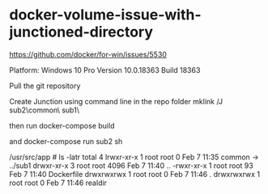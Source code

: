 # docker-volume-issue-with-junctioned-directory
https://github.com/docker/for-win/issues/5530

Platform: Windows 10 Pro Version	10.0.18363 Build 18363

Pull the git repository

Create Junction using command line in the repo folder
mklink /J sub2\common\ sub1\

then run 
docker-compose build

and 
docker-compose run sub2 sh

/usr/src/app # ls -latr
total 4
lrwxr-xr-x    1 root     root             0 Feb  7 11:35 common -> ../sub1
drwxr-xr-x    3 root     root          4096 Feb  7 11:40 ..
-rwxr-xr-x    1 root     root            93 Feb  7 11:40 Dockerfile
drwxrwxrwx    1 root     root             0 Feb  7 11:46 .
drwxrwxrwx    1 root     root             0 Feb  7 11:46 realdir
